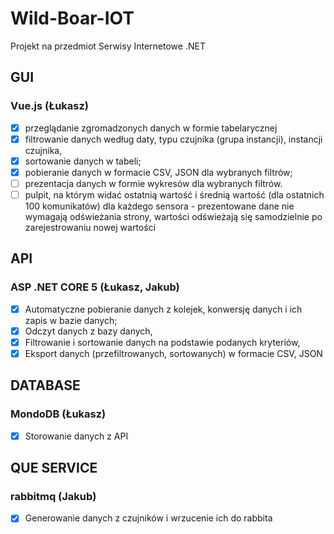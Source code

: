 # Wild-Boar-IOT

Projekt na przedmiot Serwisy Internetowe .NET

## GUI

### Vue.js (Łukasz)

- [x] przeglądanie zgromadzonych danych w formie tabelarycznej
- [x] filtrowanie danych według daty, typu czujnika (grupa instancji), instancji czujnika,
- [x] sortowanie danych w tabeli;
- [x] pobieranie danych w formacie CSV, JSON dla wybranych filtrów;
- [ ] prezentacja danych w formie wykresów dla wybranych filtrów.
- [ ] pulpit, na którym widać ostatnią wartość i średnią wartość (dla ostatnich 100
   komunikatów) dla każdego sensora - prezentowane dane nie wymagają odświeżania
   strony, wartości odświeżają się samodzielnie po zarejestrowaniu nowej wartości

## API

### ASP .NET CORE 5 (Łukasz, Jakub)

- [x] Automatyczne pobieranie danych z kolejek, konwersję danych i ich zapis w bazie danych;
- [x] Odczyt danych z bazy danych,
- [x] Filtrowanie i sortowanie danych na podstawie podanych kryteriów,
- [x] Eksport danych (przefiltrowanych, sortowanych) w formacie CSV, JSON

## DATABASE

### MondoDB (Łukasz)

- [x] Storowanie danych z API

## QUE SERVICE

### rabbitmq (Jakub)

- [x] Generowanie danych z czujników i wrzucenie ich do rabbita


